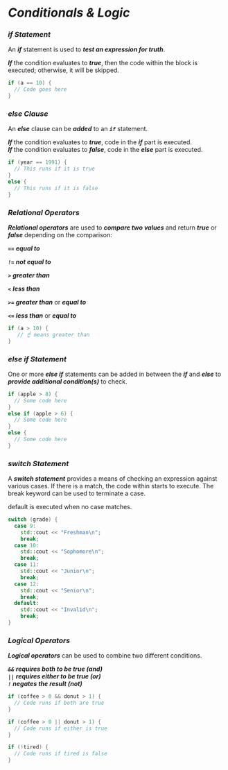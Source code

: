 # ***Conditionals & Logic***

### ***if Statement***
An ***if*** statement is used to ***test an expression for truth***.

***If*** the condition evaluates to ***true***, then the code within the block is executed; otherwise, it will be skipped.
```cpp
if (a == 10) {
  // Code goes here
}
```
### ***else Clause***
An ***else*** clause can be ***added*** to an ***`if`*** statement.

***If*** the condition evaluates to ***true***, code in the ***if*** part is executed.\
***If*** the condition evaluates to ***false***, code in the ***else*** part is executed.
```cpp
if (year == 1991) {
  // This runs if it is true
}
else {
  // This runs if it is false
}
```
### ***Relational Operators***
***Relational operators*** are used to ***compare two values*** and return ***true*** or ***false*** depending on the comparison:

***`==`*** ***equal to***

***`!=`*** ***not equal to***

***`>`*** ***greater than***

***`<`*** ***less than***

***`>=`*** ***greater than*** or ***equal to***

***`<=`*** ***less than*** or ***equal to***
```cpp
if (a > 10) {
   // ☝️ means greater than
}
```
### ***else if Statement***
One or more ***else if*** statements can be added in between the ***if*** and ***else*** to ***provide additional condition(s)*** to check.
```cpp
if (apple > 8) {
  // Some code here
}
else if (apple > 6) {
  // Some code here
}
else {
  // Some code here
}
```
### ***switch Statement***
A ***switch statement*** provides a means of checking an expression against various cases. If there is a match, the code within starts to execute. The break keyword can be used to terminate a case.

default is executed when no case matches.
```cpp
switch (grade) {
  case 9:
    std::cout << "Freshman\n";
    break;
  case 10:
    std::cout << "Sophomore\n";
    break;
  case 11:
    std::cout << "Junior\n";
    break;
  case 12:
    std::cout << "Senior\n";
    break;
  default:
    std::cout << "Invalid\n";
    break;
}
```
### ***Logical Operators***
***Logical operators*** can be used to combine two different conditions.

***`&&`*** ***requires both to be true (and)***\
***`||`*** ***requires either to be true (or)***\
***`!`*** ***negates the result (not)***

```cpp
if (coffee > 0 && donut > 1) {
  // Code runs if both are true
}

if (coffee > 0 || donut > 1) {
  // Code runs if either is true
}

if (!tired) {
  // Code runs if tired is false
}
```
